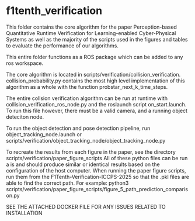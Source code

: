 # f1tenth_verification

This folder contains the core algorithm for the paper Perception-based Quantitative Runtime Verification
for Learning-enabled Cyber-Physical Systems as well as the majority of the scripts used in the figures and tables to evaluate the performance of our algorithms.

This entire folder functions as a ROS package which can be added to any ros workspace.

The core algorithm is located in scripts/verification/collision_verification.
collision_probability.py contains the most high level implementation of this algorithm as a whole with the function probstar_next_k_time_steps.

The entire collsion verification algorithm can be run at runtime with collision_verification_ros_node.py and the roslaunch script on_start.launch. To run this file however, there must be a valid camera, and a running object deteciton node.

To run the object detection and pose detection pipeline, run object_tracking_node.launch or scripts/verification/object_tracking_node/object_tracking_node.py

To recreate the results from each figure in the paper, see the directory scripts/verification/paper_figure_scripts
All of these python files can be run a is and should produce similar or identical results based on the configuration of the host computer.
When running the paper figure scripts, run them from the F1Tenth-Verification-ICCPS-2025 so that the .pkl files are able to find the correct path.
For example:
python3 scripts/verification/paper_figure_scripts/figure_5_path_prediction_comparison.py

SEE THE ATTACHED DOCKER FILE FOR ANY ISSUES RELATED TO INSTALLATION